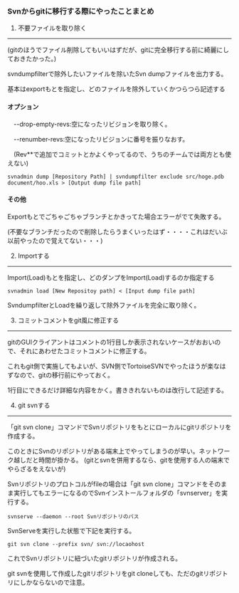 ### Svnからgitに移行する際にやったことまとめ

1. 不要ファイルを取り除く
--------------------------
(gitのほうでファイル削除してもいいはずだが、gitに完全移行する前に綺麗にしておきたかった。)

svndumpfilterで除外したいファイルを除いたSvn dumpファイルを出力する。

基本はexportもとを指定し、どのファイルを除外していくかつらつら記述する

#### オプション

　--drop-empty-revs:空になったリビジョンを取り除く。

　--renumber-revs:空になったリビジョンに番号を振りなおす。

　(Rev**で追加でコミットとかよくやってるので、うちのチームでは両方とも使えない)

```svn
svnadmin dump [Repository Path] | svndumpfilter exclude src/hoge.pdb document/hoo.xls > [Output dump file path]
```
#### その他

Exportもとでごちゃごちゃブランチとかきってた場合エラーがでて失敗する。

(不要なブランチだったので削除したらうまくいったはず・・・・これはだいぶ以前やったので覚えてない・・・)


2. Importする
---------------------
Import(Load)もとを指定し、どのダンプをImport(Load)するのか指定する

```svn
svnadmin load [New Repositoy path] < [Input dump file path]
```

SvndumpfilterとLoadを繰り返して除外ファイルを完全に取り除く。

3. コミットコメントをgit風に修正する
----------------------------------------
gitのGUIクライアントはコメントの1行目しか表示されないケースがおおいので、それにあわせたコミットコメントに修正する。

これもgit側で実施してもよいが、SVN側でTortoiseSVNでやったほうが楽なはずなので、gitの移行前にやっておく。

1行目にできるだけ詳細な内容をかく。書ききれないものは改行して記述する。

4. git svnする
----------------------------------------
「git svn clone」コマンドでSvnリポジトリをもとにローカルにgitリポジトリを作成する。

このときにSvnのリポジトリがある端末上でやってしまうのが早い。ネットワーク越しだと時間が掛かる。
(gitとsvnを併用するなら、gitを使用する人の端末でやらざるをえないが)  


Svnリポジトリのプロトコルがfileの場合は「git svn clone」コマンドをそのまま実行してもエラーになるのでSvnインストールフォルダの「svnserver」を実行する。
```svn
svnserve --daemon --root Svnリポジトリのパス
```
SvnServeを実行した状態で下記を実行する。
```git
git svn clone --prefix svn/ svn://locaohost
```

これでSvnリポジトリに紐づいたgitリポジトリが作成される。

git svnを使用して作成したgitリポジトリをgit cloneしても、ただのgitリポジトリにしかならないので注意。
